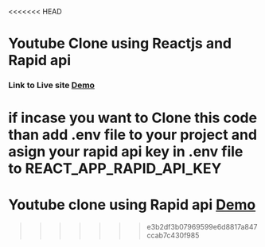 <<<<<<< HEAD
# Youtube Clone using Reactjs and Rapid api

### Link to Live site [Demo](https://u-videos-ahmad.netlify.app)

if incase you want to Clone this code than add .env file to your project and asign your rapid api key in .env file to REACT_APP_RAPID_API_KEY
=======
# Youtube clone using Rapid api [Demo](https://u-videos-ahmad.netlify.app)
>>>>>>> e3b2df3b07969599e6d8817a847ccab7c430f985
